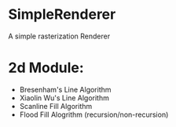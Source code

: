 # SimpleRenderer
 A simple rasterization Renderer

# 2d Module:
 - Bresenham's Line Algorithm
 - Xiaolin Wu's Line Algorithm
 - Scanline Fill Algorithm
 - Flood Fill Alogrithm (recursion/non-recursion)
